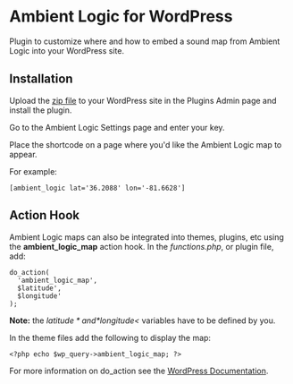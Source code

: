# Ambient Logic for WordPress

Plugin to customize where and how to embed a sound map from Ambient Logic into your WordPress site.

## Installation

Upload the [zip file](https://github.com/asommer70/ambient-logic-wordpress/releases) to your WordPress site in the Plugins Admin page and install the plugin.

Go to the Ambient Logic Settings page and enter your key.

Place the shortcode on a page where you'd like the Ambient Logic map to appear.

For example:

```
[ambient_logic lat='36.2088' lon='-81.6628']
```

## Action Hook

Ambient Logic maps can also be integrated into themes, plugins, etc using the **ambient_logic_map** action hook. In the *functions.php*, or plugin file, add:

```
do_action(
  'ambient_logic_map',
  $latitude',
  $longitude'
);
```

**Note:** the *$latitude* and *$longitude<* variables have to be defined by you.


In the theme files add the following to display the map:

```
<?php echo $wp_query->ambient_logic_map; ?>
```

For more information on do_action see the [WordPress Documentation](https://developer.wordpress.org/reference/functions/do_action/).
